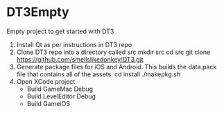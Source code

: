 DT3Empty
========

Empty project to get started with DT3
1. Install Qt as per instructions in DT3 repo
2. Clone DT3 repo into a directory called src
    mkdir src
    cd src
    git clone https://github.com/smellslikedonkey/DT3.git
2. Generate package files for iOS and Android. This builds the data.pack file that contains all of the assets.
    cd install
    ./makepkg.sh
2. Open XCode project
    - Build GameMac Debug
    - Build LevelEditor Debug
    - Build GameiOS